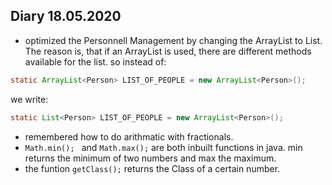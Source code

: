 ## Diary 18.05.2020


* optimized the Personnell Management by changing the ArrayList to List. The reason is, that if an ArrayList is used, there are different methods available for the list. so instead of:
```java
static ArrayList<Person> LIST_OF_PEOPLE = new ArrayList<Person>(); 
```
we write:
```java
static List<Person> LIST_OF_PEOPLE = new ArrayList<Person>();
```
* remembered how to do arithmatic with fractionals.
* ```Math.min(); ``` and ```Math.max();``` are both inbuilt functions in java. min returns the minimum of two numbers and max the maximum. 
* the funtion ```getClass();``` returns the Class of a certain number.
